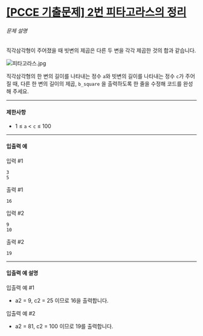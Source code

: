 # [[PCCE 기출문제] 2번  피타고라스의 정리](https://school.programmers.co.kr/learn/courses/30/lessons/250132)


###### 문제 설명


직각삼각형이 주어졌을 때 빗변의 제곱은 다른 두 변을 각각 제곱한 것의 합과 같습니다.


![피타고라스.jpg](https://grepp-programmers.s3.ap-northeast-2.amazonaws.com/files/production/45e3aa58-327f-4860-a634-2917ae76c159/%E1%84%91%E1%85%B5%E1%84%90%E1%85%A1%E1%84%80%E1%85%A9%E1%84%85%E1%85%A1%E1%84%89%E1%85%B3.jpg)


직각삼각형의 한 변의 길이를 나타내는 정수 `a`와 빗변의 길이를 나타내는 정수 `c`가 주어질 때, 다른 한 변의 길이의 제곱, `b_square` 을 출력하도록 한 줄을 수정해 코드를 완성해 주세요.




---


#### 제한사항


* 1 ≤ `a` \< `c` ≤ 100




---


#### 입출력 예


입력 \#1



```
3
5

```

출력 \#1



```
16

```

입력 \#2



```
9
10

```

출력 \#2



```
19

```



---


#### 입출력 예 설명


입출력 예 \#1


* a2 \= 9, c2 \= 25 이므로 16을 출력합니다.


입출력 예 \#2


* a2 \= 81, c2 \= 100 이므로 19를 출력합니다.



